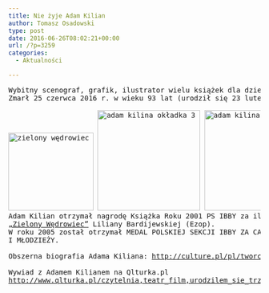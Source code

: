 ```yaml
---
title: Nie żyje Adam Kilian
author: Tomasz Osadowski
type: post
date: 2016-06-26T08:02:21+00:00
url: /?p=3259
categories:
  - Aktualności

---
```

<pre>Wybitny scenograf, grafik, ilustrator wielu książek dla dzieci... 
Zmarł 25 czerwca 2016 r. w wieku 93 lat (urodził się 23 lutego 1923 r.).

<img class="alignnone size-full wp-image-3272" src="http://www.ibby.pl/wp-content/uploads/2016/06/zielony-wędrowiec-1.jpg" alt="zielony wędrowiec" width="170" height="155" srcset="http://www.ibby.pl/wp-content/uploads/2016/06/zielony-wędrowiec-1.jpg 170w, http://www.ibby.pl/wp-content/uploads/2016/06/zielony-wędrowiec-1-110x100.jpg 110w" sizes="(max-width: 170px) 100vw, 170px" /> <img class="alignnone size-medium wp-image-3263" src="http://www.ibby.pl/wp-content/uploads/2016/06/adam-kilina-okładka-3-205x200.jpg" alt="adam kilina okładka 3" width="205" height="200" srcset="http://www.ibby.pl/wp-content/uploads/2016/06/adam-kilina-okładka-3-205x200.jpg 205w, http://www.ibby.pl/wp-content/uploads/2016/06/adam-kilina-okładka-3-103x100.jpg 103w, http://www.ibby.pl/wp-content/uploads/2016/06/adam-kilina-okładka-3.jpg 300w" sizes="(max-width: 205px) 100vw, 205px" /> <img class="alignnone size-medium wp-image-3262" src="http://www.ibby.pl/wp-content/uploads/2016/06/adam-kilina-okładka-2-149x200.jpg" alt="adam kilina okładka 2" width="149" height="200" srcset="http://www.ibby.pl/wp-content/uploads/2016/06/adam-kilina-okładka-2-149x200.jpg 149w, http://www.ibby.pl/wp-content/uploads/2016/06/adam-kilina-okładka-2-74x100.jpg 74w, http://www.ibby.pl/wp-content/uploads/2016/06/adam-kilina-okładka-2.jpg 297w" sizes="(max-width: 149px) 100vw, 149px" />
Adam Kilian otrzymał nagrodę Książka Roku 2001 PS IBBY za ilustracje do książki 
<a href="http://www.ibby.pl/?page_id=446" target="_blank">„Zielony Wędrowiec”</a> Liliany Bardijewskiej (Ezop).
W roku 2005 został otrzymał MEDAL POLSKIEJ SEKCJI IBBY ZA CAŁOKSZTAŁT TWÓRCZOŚCI DLA DZIECI
I MŁODZIEŻY. 

Obszerna biografia Adama Kiliana: <a href="http://culture.pl/pl/tworca/adam-kilian" target="_blank">http://culture.pl/pl/tworca/adam-kilian</a>

Wywiad z Adamem Kilianem na Qlturka.pl 
<a href="http://www.qlturka.pl/czytelnia,teatr_film,urodzilem_sie_trzykrotnie__wywiad_z_adamem_kilianem,2055.html" target="_blank">http://www.qlturka.pl/czytelnia,teatr_film,urodzilem_sie_trzykrotnie__wywiad_z_adamem_kilianem,2055.html</a>

</pre>